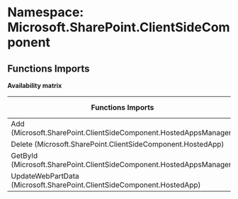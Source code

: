 # Namespace: Microsoft.SharePoint.ClientSideComponent

## Functions Imports

**Availability matrix**

Functions Imports | SPO | SP 2019 | SP 2016 | SP 2013
----------|:---:|:-------:|:-------:|:-------
Add (Microsoft.SharePoint.ClientSideComponent.HostedAppsManager) | ✅ | ❌ | ❌ | ❌
Delete (Microsoft.SharePoint.ClientSideComponent.HostedApp) | ✅ | ❌ | ❌ | ❌
GetById (Microsoft.SharePoint.ClientSideComponent.HostedAppsManager) | ✅ | ❌ | ❌ | ❌
UpdateWebPartData (Microsoft.SharePoint.ClientSideComponent.HostedApp) | ✅ | ❌ | ❌ | ❌